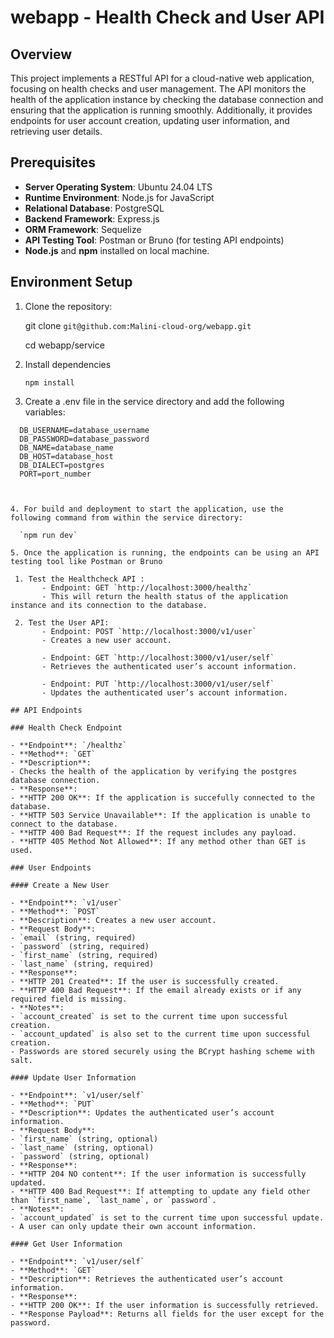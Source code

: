 # webapp - Health Check and User API

## Overview

This project implements a RESTful API for a cloud-native web application, focusing on health checks and user management. The API monitors the health of the application instance by checking the database connection and ensuring that the application is running smoothly. Additionally, it provides endpoints for user account creation, updating user information, and retrieving user details.

## Prerequisites

- **Server Operating System**: Ubuntu 24.04 LTS
- **Runtime Environment**: Node.js for JavaScript
- **Relational Database**: PostgreSQL
- **Backend Framework**: Express.js
- **ORM Framework**: Sequelize
- **API Testing Tool**: Postman or Bruno (for testing API endpoints)
- **Node.js** and **npm** installed on local machine.

## Environment Setup

1. Clone the repository:

   git clone `git@github.com:Malini-cloud-org/webapp.git`

   cd webapp/service

2. Install dependencies

    `npm install`

3. Create a .env file in the service directory and add the following variables:

  ```plaintext
    DB_USERNAME=database_username
    DB_PASSWORD=database_password
    DB_NAME=database_name
    DB_HOST=database_host
    DB_DIALECT=postgres
    PORT=port_number

    

4. For build and deployment to start the application, use the following command from within the service directory:

    `npm run dev`

5. Once the application is running, the endpoints can be using an API testing tool like Postman or Bruno

   1. Test the Healthcheck API : 
         - Endpoint: GET `http://localhost:3000/healthz`
         - This will return the health status of the application instance and its connection to the database.
  
   2. Test the User API:
         - Endpoint: POST `http://localhost:3000/v1/user`
         - Creates a new user account.

         - Endpoint: GET `http://localhost:3000/v1/user/self`
         - Retrieves the authenticated user’s account information.

         - Endpoint: PUT `http://localhost:3000/v1/user/self`
         - Updates the authenticated user’s account information.

## API Endpoints

### Health Check Endpoint

- **Endpoint**: `/healthz`
- **Method**: `GET`
- **Description**:
  - Checks the health of the application by verifying the postgres database connection.
- **Response**:
  - **HTTP 200 OK**: If the application is succefully connected to the database.
  - **HTTP 503 Service Unavailable**: If the application is unable to connect to the database.
  - **HTTP 400 Bad Request**: If the request includes any payload.
  - **HTTP 405 Method Not Allowed**: If any method other than GET is used.

### User Endpoints

#### Create a New User

- **Endpoint**: `v1/user`
- **Method**: `POST`
- **Description**: Creates a new user account.
- **Request Body**:
  - `email` (string, required)
  - `password` (string, required)
  - `first_name` (string, required)
  - `last_name` (string, required)
- **Response**:
  - **HTTP 201 Created**: If the user is successfully created.
  - **HTTP 400 Bad Request**: If the email already exists or if any required field is missing.
- **Notes**:
  - `account_created` is set to the current time upon successful creation.
  - `account_updated` is also set to the current time upon successful creation.
  - Passwords are stored securely using the BCrypt hashing scheme with salt.

#### Update User Information

- **Endpoint**: `v1/user/self`
- **Method**: `PUT`
- **Description**: Updates the authenticated user’s account information.
- **Request Body**:
  - `first_name` (string, optional)
  - `last_name` (string, optional)
  - `password` (string, optional)
- **Response**:
  - **HTTP 204 NO content**: If the user information is successfully updated.
  - **HTTP 400 Bad Request**: If attempting to update any field other than `first_name`, `last_name`, or `password`.
- **Notes**:
  - `account_updated` is set to the current time upon successful update.
  - A user can only update their own account information.

#### Get User Information

- **Endpoint**: `v1/user/self`
- **Method**: `GET`
- **Description**: Retrieves the authenticated user’s account information.
- **Response**:
  - **HTTP 200 OK**: If the user information is successfully retrieved.
  - **Response Payload**: Returns all fields for the user except for the password.
